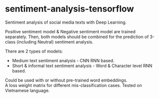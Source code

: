 # sentiment-analysis-tensorflow
Sentiment analysis of social media texts with Deep Learning.

Positive sentiment model & Negative sentiment model are trained separately.
Then, both models should be combined for the prediction of 3-class (including Neutral) sentiment analysis. 

There are 2 types of models:
- Medium text sentiment analysis - CNN RNN based.   
- Short & informal text sentiment analysis - Word & Character level RNN based.  

Could be used with or without pre-trained word embeddings.  
A loss weight matrix for different mis-classification cases. 
Tested on Vietnamese language.
